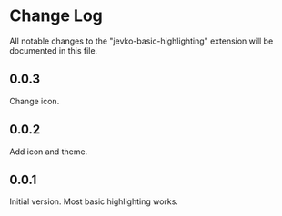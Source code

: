 # Change Log

All notable changes to the "jevko-basic-highlighting" extension will be documented in this file.

<!-- Check [Keep a Changelog](http://keepachangelog.com/) for recommendations on how to structure this file. -->

## 0.0.3

Change icon.

## 0.0.2

Add icon and theme.

## 0.0.1

Initial version. Most basic highlighting works.